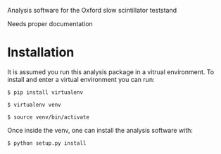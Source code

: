 Analysis software for the Oxford slow scintillator teststand

Needs proper documentation

Installation
======
It is assumed you run this analysis package in a vitrual environment. To install and enter a virtual environment
you can run:

`$ pip install virtualenv`

`$ virtualenv venv`

`$ source venv/bin/activate`

Once inside the venv, one can install the analysis software with:

`$ python setup.py install`
